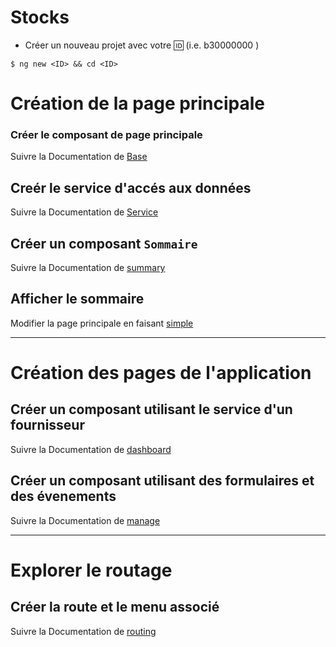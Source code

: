 # Stocks

* Créer un nouveau projet avec votre :id: (i.e. b30000000 )

 ``` 
 $ ng new <ID> && cd <ID>
 ```
# Création de la page principale

### Créer le composant de page principale

Suivre la Documentation de [Base](docs/base.md) 

## Creér le service d'accés aux données

Suivre la Documentation de [Service](docs/service.md) 

## Créer un composant `Sommaire`

Suivre la Documentation de [summary](docs/summary.md)

## Afficher le sommaire

Modifier la page principale en faisant [simple](docs/simple.md)

---

# Création des pages de l'application

## Créer un composant utilisant le service d'un fournisseur

Suivre la Documentation de [dashboard](docs/dashboard.md)

## Créer un composant utilisant des formulaires et des évenements

Suivre la Documentation de [manage](docs/manage.md)

---

# Explorer le routage

## Créer la route et le menu associé

Suivre la Documentation de [routing](docs/routing.md)

